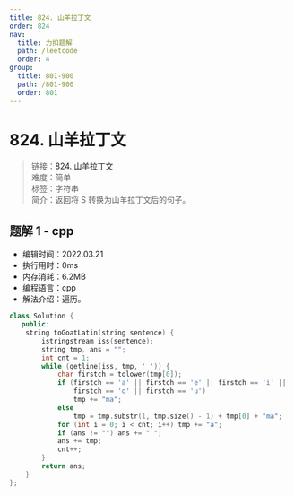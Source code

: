 ```yaml
---
title: 824. 山羊拉丁文
order: 824
nav:
  title: 力扣题解
  path: /leetcode
  order: 4
group:
  title: 801-900
  path: /801-900
  order: 801
---
```


# 824. 山羊拉丁文

> 链接：[824. 山羊拉丁文](https://leetcode-cn.com/problems/goat-latin/)  
> 难度：简单  
> 标签：字符串  
> 简介：返回将 S 转换为山羊拉丁文后的句子。

## 题解 1 - cpp

- 编辑时间：2022.03.21
- 执行用时：0ms
- 内存消耗：6.2MB
- 编程语言：cpp
- 解法介绍：遍历。

```cpp
class Solution {
   public:
    string toGoatLatin(string sentence) {
        istringstream iss(sentence);
        string tmp, ans = "";
        int cnt = 1;
        while (getline(iss, tmp, ' ')) {
            char firstch = tolower(tmp[0]);
            if (firstch == 'a' || firstch == 'e' || firstch == 'i' ||
                firstch == 'o' || firstch == 'u')
                tmp += "ma";
            else
                tmp = tmp.substr(1, tmp.size() - 1) + tmp[0] + "ma";
            for (int i = 0; i < cnt; i++) tmp += "a";
            if (ans != "") ans += " ";
            ans += tmp;
            cnt++;
        }
        return ans;
    }
};
```
